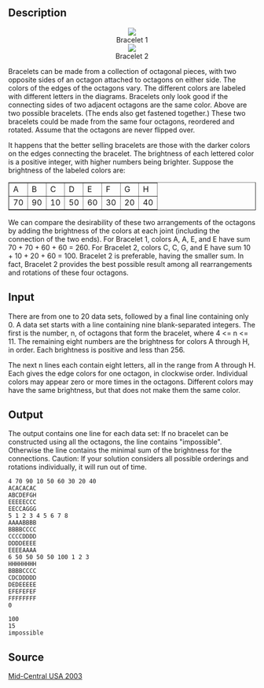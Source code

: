 <h2>Description</h2><center><img src="images/1549_1.jpg">
<br>Bracelet 1 
<br><img src="images/1549_2.jpg"> 
<br>Bracelet 2</center><p>
</p>
Bracelets can be made from a collection of octagonal pieces, with two opposite sides of an octagon attached to octagons on either side. The colors of the edges of the octagons vary. The different colors are labeled with different letters in the diagrams. Bracelets only look good if the connecting sides of two adjacent octagons are the same color. Above are two possible bracelets. (The ends also get fastened together.) These two bracelets could be made from the same four octagons, reordered and rotated. Assume that the octagons are never flipped over.

It happens that the better selling bracelets are those with the darker colors on the edges connecting the bracelet. The brightness of each lettered color is a positive integer, with higher numbers being brighter. Suppose the brightness of the labeled colors are: 
<center><table border="1" cellpadding="2"> <tbody> <tr> <td>A</td> <td>B</td> <td>C</td> <td>D</td> <td>E</td> <td>F</td> <td>G</td> <td>H</td> </tr> <tr> <td>70</td> <td>90</td> <td>10</td> <td>50</td> <td>60</td> <td>30</td> <td>20</td> <td>40</td> </tr> </tbody></table></center><p>
</p>We can compare the desirability of these two arrangements of the octagons by adding the brightness of the colors at each joint (including the connection of the two ends). For Bracelet 1, colors A, A, E, and E have sum 70 + 70 + 60 + 60 = 260. For Bracelet 2, colors C, C, G, and E have sum 10 + 10 + 20 + 60 = 100. Bracelet 2 is preferable, having the smaller sum. In fact, Bracelet 2 provides the best possible result among all rearrangements and rotations of these four octagons. 

<h2>Input</h2><p>There are from one to 20 data sets, followed by a final line containing only 0. A data set starts with a line containing nine blank-separated integers. The first is the number, n, of octagons that form the bracelet, where 4 &lt;= n &lt;= 11. The remaining eight numbers are the brightness for colors A through H, in order. Each brightness is positive and less than 256. 
</p>
The next n lines each contain eight letters, all in the range from A through H. Each gives the edge colors for one octagon, in clockwise order. Individual colors may appear zero or more times in the octagons. Different colors may have the same brightness, but that does not make them the same color. 
<h2>Output</h2><p>The output contains one line for each data set: If no bracelet can be constructed using all the octagons, the line contains "impossible". Otherwise the line contains the minimal sum of the brightness for the connections. Caution: If your solution considers all possible orderings and rotations individually, it will run out of time. </p><pre><code class="language-input1">4 70 90 10 50 60 30 20 40
ACACACAC
ABCDEFGH
EEEEECCC
EECCAGGG
5 1 2 3 4 5 6 7 8
AAAABBBB
BBBBCCCC
CCCCDDDD
DDDDEEEE
EEEEAAAA
6 50 50 50 50 100 1 2 3
HHHHHHHH
BBBBCCCC
CDCDDDDD
DEDEEEEE
EFEFEFEF
FFFFFFFF
0</code></pre><pre><code class="language-output1">100
15
impossible</code></pre><h2>Source</h2><a href="searchproblem?field=source&amp;key=Mid-Central+USA+2003">Mid-Central USA 2003</a>